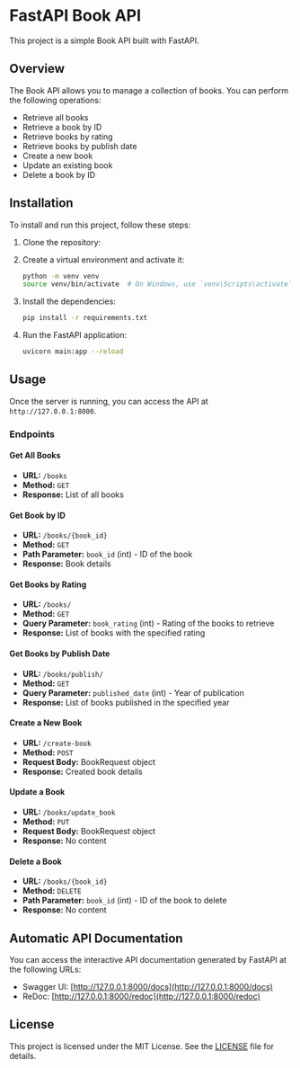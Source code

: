 # FastAPI Book API

This project is a simple Book API built with FastAPI.

## Overview

The Book API allows you to manage a collection of books. You can perform the following operations:
- Retrieve all books
- Retrieve a book by ID
- Retrieve books by rating
- Retrieve books by publish date
- Create a new book
- Update an existing book
- Delete a book by ID

## Installation

To install and run this project, follow these steps:

1. Clone the repository:

2. Create a virtual environment and activate it:
    ```bash
    python -m venv venv
    source venv/bin/activate  # On Windows, use `venv\Scripts\activate`
    ```

3. Install the dependencies:
    ```bash
    pip install -r requirements.txt
    ```

4. Run the FastAPI application:
    ```bash
    uvicorn main:app --reload
    ```

## Usage

Once the server is running, you can access the API at `http://127.0.0.1:8000`.

### Endpoints

#### Get All Books
- **URL:** `/books`
- **Method:** `GET`
- **Response:** List of all books

#### Get Book by ID
- **URL:** `/books/{book_id}`
- **Method:** `GET`
- **Path Parameter:** `book_id` (int) - ID of the book
- **Response:** Book details

#### Get Books by Rating
- **URL:** `/books/`
- **Method:** `GET`
- **Query Parameter:** `book_rating` (int) - Rating of the books to retrieve
- **Response:** List of books with the specified rating

#### Get Books by Publish Date
- **URL:** `/books/publish/`
- **Method:** `GET`
- **Query Parameter:** `published_date` (int) - Year of publication
- **Response:** List of books published in the specified year

#### Create a New Book
- **URL:** `/create-book`
- **Method:** `POST`
- **Request Body:** BookRequest object
- **Response:** Created book details

#### Update a Book
- **URL:** `/books/update_book`
- **Method:** `PUT`
- **Request Body:** BookRequest object
- **Response:** No content

#### Delete a Book
- **URL:** `/books/{book_id}`
- **Method:** `DELETE`
- **Path Parameter:** `book_id` (int) - ID of the book to delete
- **Response:** No content

## Automatic API Documentation

You can access the interactive API documentation generated by FastAPI at the following URLs:
- Swagger UI: [http://127.0.0.1:8000/docs](http://127.0.0.1:8000/docs)
- ReDoc: [http://127.0.0.1:8000/redoc](http://127.0.0.1:8000/redoc)

## License

This project is licensed under the MIT License. See the [LICENSE](LICENSE) file for details.
